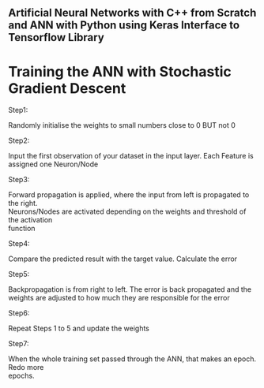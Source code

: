 ## Artificial Neural Networks with C++ from Scratch and ANN with Python using Keras Interface to Tensorflow Library


# Training	the	ANN	with	Stochastic	Gradient	Descent

Step1: 

Randomly	initialise	the	weights	to	small	numbers	close	to	0	BUT	not	0

Step2:

Input	the	first	observation	of	your	dataset	in	the	input	layer.	Each	Feature	is	assigned	one	
Neuron/Node

Step3:

Forward	propagation	is	applied,	where	the	input	from	left	is	propagated	to	the	right.	
Neurons/Nodes	are	activated	depending	on	the	weights	and	threshold	of	the	activation	
function

Step4:

Compare	the	predicted	result	with	the	target	value.	Calculate	the	error

Step5:

Backpropagation	is	from	right	to	left.	The	error	is	back	propagated	and	the	weights	are	
adjusted	to	how	much	they	are	responsible	for	the	error

Step6:

Repeat	Steps	1	to	5	and	update	the	weights

Step7:

When	the	whole	training	set	passed	through	the	ANN,	that	makes	an	epoch.	Redo	more	
epochs.
